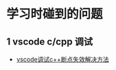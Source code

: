 # 学习时碰到的问题

## 1 vscode c/cpp 调试

- [vscode调试c++断点失效解决方法](https://blog.csdn.net/changyana/article/details/122708559)


